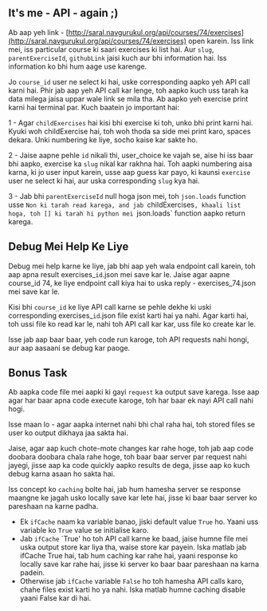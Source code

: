 ## It's me - API - again ;)

Ab aap yeh link - [http://saral.navgurukul.org/api/courses/74/exercises](http://saral.navgurukul.org/api/courses/74/exercises)
open karein. Iss link mei, iss particular course ki saari
exercises ki list hai. Aur `slug`, `parentExerciseId`, `githubLink` jaisi
kuch aur bhi information hai. Iss information ko bhi hum aage use karenge.

Jo `course_id` user ne select ki hai, uske corresponding aapko yeh API
call karni hai. Phir jab aap yeh API call kar lenge, toh aapko kuch
uss tarah ka data milega jaisa uppar wale link se mila tha. Ab aapko
yeh exercise print karni hai terminal par. Kuch baatein jo important hai:

1 - Agar `childExercises` hai kisi bhi exercise ki toh, unko bhi print karni
hai. Kyuki woh childExercise hai, toh woh thoda sa side mei print karo, spaces
dekara. Unki numbering ke liye, socho kaise kar sakte ho.

2 - Jaise aapne pehle `id` nikali thi, user_choice ke vajah se, aise hi iss baar bhi
aapko, exercise ka `slug` nikal kar rakhna hai. Toh aapki numbering aisa karna, ki
jo user input karein, usse aap guess kar payo, ki kaunsi `exercise` user ne select ki
hai, aur uska corresponding `slug` kya hai.

3 - Jab bhi `parentExerciseId` null hoga json mei, toh `json.loads` function usse `Non
ki tarah read karega, and jab `childExercises`, khaali list hoga, toh [] ki tarah hi
python mei `json.loads` function aapko return karega.

## Debug Mei Help Ke Liye
Debug mei help karne ke liye, jab bhi aap yeh wala endpoint call karein, toh aap
apna result exercises_`id`.json mei save kar le. Jaise agar aapne course_id 74,
ke liye endpoint call kiya hai to uska reply - exercises_74.json mei save kar le.

Kisi bhi `course_id` ke liye API call karne se pehle dekhe ki uski corresponding
exercises_`id`.json file exist karti hai ya nahi. Agar karti hai, toh ussi file
ko read kar le, nahi toh API call kar kar, uss file ko create kar le.

Isse jab aap baar baar, yeh code run karoge, toh API requests nahi hongi, aur
aap aasaani se debug kar paoge.

## Bonus Task
Ab aapka code file mei aapki ki gayi `request` ka output save karega.
Isse aap agar har baar apna code execute karoge, toh har baar ek nayi API call nahi 
hogi.

Isse maan lo - agar aapka internet nahi bhi chal raha hai, toh stored files se user ko
output dikhaya jaa sakta hai.

Jaise, agar aap kuch chote-mote changes kar rahe hoge, toh jab aap code doobara doobara
chala rahe hoge, toh baar baar server par request nahi jayegi, jisse aap ka code quickly aapko
results de dega, jisse aap ko kuch debug karna asaan ho sakta hai.

Iss concept ko `caching` bolte hai, jab hum hamesha server se response maangne ke jagah
usko locally save kar lete hai, jisse ki baar baar server ko pareshaan na karne padha.

- Ek `ifCache` naam ka variable banao, jiski default value `True` ho. Yaani uss variable ko `True` value se initialise karo.
- Jab `ifCache` `True' ho toh API call karne ke baad, jaise humne file mei uska output store kar liya tha, waise store kar payein. Iska matlab jab ifCache True hai, tab hum caching kar rahe hai, yaani response ko locally save kar rahe hai, jisse ki server ko baar baar pareshaan na karna padein.
- Otherwise jab `ifCache` variable `False` ho toh hamesha API calls karo, chahe files exist karti ho ya nahi. Iska matlab humne caching disable yaani False kar di hai.
